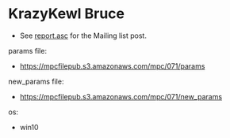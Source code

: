 # KrazyKewl Bruce
* See [report.asc](./report.asc) for the Mailing list post.

params file:
* https://mpcfilepub.s3.amazonaws.com/mpc/071/params

new_params file:
* https://mpcfilepub.s3.amazonaws.com/mpc/071/new_params

os: 
* win10
